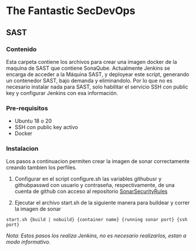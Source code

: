 # The Fantastic SecDevOps
## SAST

### Contenido
Esta carpeta contiene los archivos para crear una imagen docker de la maquina de SAST que contiene SonaQube. Actualmente Jenkins se encarga de acceder a la Máquina SAST, y deployear este script, generando un contenedor SAST, bajo demanda y eliminandolo. Por lo que no es necesario instalar nada para SAST, solo habilitar el servicio SSH con public key y configurar Jenkins con esa información.

### Pre-requisitos
- Ubuntu 18 o 20
- SSH con public key activo
- Docker

### Instalacion
Los pasos a continuacion permiten crear la imagen de sonar correctamente creando tambien los perfiles.

1) Configurar en el script configure.sh las variables githubusr y githubpasswd con usuario y contraseña, respectivamente, de una cuenta de github con acceso al repositorio [SonarSecurityRules](https://github.com/badBounty/SonarSecurityRules)

2) Ejecutar el archivo start.sh de la siguiente manera para buildear y correr la imagen de sonar

```
start.sh {build | nobuild} {container name} {running sonar port} {ssh port}
```

*Nota: Estos pasos los realiza Jenkins, no es necesario realizarlos, estan a modo informativo.*
